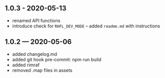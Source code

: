 ## 1.0.3 - 2020-05-13

- renamed API functions
- introduce check for `RHFL_DEV_MODE`
– added `readme.md` with instructions

## 1.0.2 — 2020-05-06

- added changelog.md
- added git hook pre-commit: npm run build
- added rimraf
- removed .map files in assets